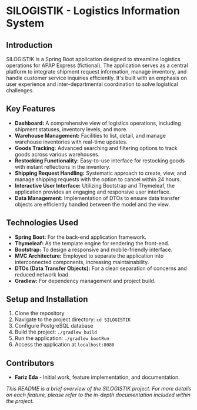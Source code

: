 # SILOGISTIK - Logistics Information System

## Introduction

SILOGISTIK is a Spring Boot application designed to streamline logistics operations for APAP Express (fictional). The application serves as a central platform to integrate shipment request information, manage inventory, and handle customer service inquiries efficiently. It's built with an emphasis on user experience and inter-departmental coordination to solve logistical challenges.

## Key Features

- **Dashboard:** A comprehensive view of logistics operations, including shipment statuses, inventory levels, and more.
- **Warehouse Management:** Facilities to list, detail, and manage warehouse inventories with real-time updates.
- **Goods Tracking:** Advanced searching and filtering options to track goods across various warehouses.
- **Restocking Functionality:** Easy-to-use interface for restocking goods with instant reflections in the inventory.
- **Shipping Request Handling:** Systematic approach to create, view, and manage shipping requests with the option to cancel within 24 hours.
- **Interactive User Interface:** Utilizing Bootstrap and Thymeleaf, the application provides an engaging and responsive user interface.
- **Data Management:** Implementation of DTOs to ensure data transfer objects are efficiently handled between the model and the view.

## Technologies Used

- **Spring Boot:** For the back-end application framework.
- **Thymeleaf:** As the template engine for rendering the front-end.
- **Bootstrap:** To design a responsive and mobile-friendly interface.
- **MVC Architecture:** Employed to separate the application into interconnected components, increasing maintainability.
- **DTOs (Data Transfer Objects):** For a clean separation of concerns and reduced network load.
- **Gradlew:** For dependency management and project build.

## Setup and Installation

1. Clone the repository
2. Navigate to the project directory: `cd SILOGISTIK`
3. Configure PostgreSQL database
4. Build the project: `./gradlew build`
5. Run the application: `./gradlew bootRun`
6. Access the application at `localhost:8080`

## Contributors

- **Fariz Eda** - Initial work, feature implementation, and documentation.

*This README is a brief overview of the SILOGISTIK project. For more details on each feature, please refer to the in-depth documentation included within the project.*
